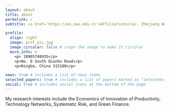 ```yaml
---
layout: about
title: about
permalink: /
subtitle: <a href='https://en.zwu.edu.cn'>Affiliations</a>. Zhejiang Wanli University. 

profile:
  align: right
  image: prof_pic.jpg
  image_circular: false # crops the image to make it circular
  more_info: >
    <p> 18905748935</p>
    <p>No. 8 South Qianhu Road</p>
    <p>Ningbo, China 315100</p>

news: true # includes a list of news items
selected_papers: true # includes a list of papers marked as "selected={true}"
social: true # includes social icons at the bottom of the page
---
```


My research interests include the Economics of Innovation of Productivity, Technology Networks, Systematic Risk, and Green Finance. 



